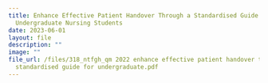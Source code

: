```yaml
---
title: Enhance Effective Patient Handover Through a Standardised Guide for
  Undergraduate Nursing Students
date: 2023-06-01
layout: file
description: ""
image: ""
file_url: /files/318_ntfgh_qm 2022 enhance effective patient handover through a
  standardised guide for undergraduate.pdf
---
```

